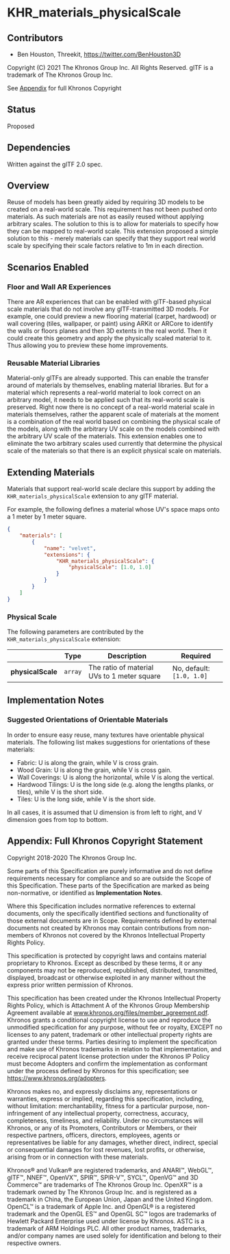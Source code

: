 # KHR_materials_physicalScale

## Contributors

* Ben Houston, Threekit, <https://twitter.com/BenHouston3D>

Copyright (C) 2021 The Khronos Group Inc. All Rights Reserved. glTF is a trademark of The Khronos Group Inc.

See [Appendix](#appendix-full-khronos-copyright-statement) for full Khronos Copyright

## Status

Proposed

## Dependencies

Written against the glTF 2.0 spec.

## Overview

Reuse of models has been greatly aided by requiring 3D models to be created on a real-world scale.  This requirement has not been pushed onto materials.  As such materials are not as easily reused without applying arbitrary scales.  The solution to this is to allow for materials to specify how they can be mapped to real-world scale.  This extension proposed a simple solution to this - merely materials can specify that they support real world scale by specifying their scale factors relative to 1m in each direction.

## Scenarios Enabled

### Floor and Wall AR Experiences

There are AR experiences that can be enabled with glTF-based physical scale materials that do not involve any glTF-transmitted 3D models.  For example, one could preview a new flooring material (carpet, hardwood) or wall covering (tiles, wallpaper, or paint) using ARKit or ARCore to identify the walls or floors planes and then 3D extents in the real world.  Then it could create this geometry and apply the physically scaled material to it.  Thus allowing you to preview these home improvements.

### Reusable Material Libraries

Material-only glTFs are already supported.  This can enable the transfer around of materials by themselves, enabling material libraries.  But for a material which represents a real-world material to look correct on an arbitrary model, it needs to be applied such that its real-world scale is preserved.  Right now there is no concept of a real-world material scale in materials themselves, rather the apparent scale of materials at the moment is a combination of the real world based on combining the physical scale of the models, along with the arbitrary UV scale on the models combined with the arbitrary UV scale of the materials.  This extension enables one to eliminate the two arbitrary scales used currently that determine the physical scale of the materials so that there is an explicit physical scale on materials.

## Extending Materials

Materials that support real-world scale declare this support by adding the `KHR_materials_physicalScale` extension to any glTF material. 

For example, the following defines a material whose UV's space maps onto a 1 meter by 1 meter square.

```json
{
    "materials": [
        {
            "name": "velvet",
            "extensions": {
                "KHR_materials_physicalScale": {
                    "physicalScale": [1.0, 1.0]
                }
            }
        }
    ]
}
```

### Physical Scale

The following parameters are contributed by the `KHR_materials_physicalScale` extension:

|                                  | Type                                                                            | Description                            | Required                       |
|----------------------------------|---------------------------------------------------------------------------------|----------------------------------------|--------------------------------|
|**physicalScale**                   | `array`                                                                         | The ratio of material UVs to 1 meter square        | No, default: `[1.0, 1.0]` |


## Implementation Notes

### Suggested Orientations of Orientable Materials

In order to ensure easy reuse, many textures have orientable physical materials.  The following list makes suggestions for orientations of these materials:

* Fabric: U is along the grain, while V is cross grain.
* Wood Grain: U is along the grain, while V is cross gain.
* Wall Coverings: U is along the horizontal, while V is along the vertical.
* Hardwood Tilings: U is the long side (e.g. along the lengths planks, or tiles), while V is the short side.
* Tiles: U is the long side, while V is the short side.

In all cases, it is assumed that U dimension is from left to right, and V dimension goes from top to bottom.

## Appendix: Full Khronos Copyright Statement

Copyright 2018-2020 The Khronos Group Inc.

Some parts of this Specification are purely informative and do not define requirements
necessary for compliance and so are outside the Scope of this Specification. These
parts of the Specification are marked as being non-normative, or identified as
**Implementation Notes**.

Where this Specification includes normative references to external documents, only the
specifically identified sections and functionality of those external documents are in
Scope. Requirements defined by external documents not created by Khronos may contain
contributions from non-members of Khronos not covered by the Khronos Intellectual
Property Rights Policy.

This specification is protected by copyright laws and contains material proprietary
to Khronos. Except as described by these terms, it or any components
may not be reproduced, republished, distributed, transmitted, displayed, broadcast
or otherwise exploited in any manner without the express prior written permission
of Khronos.

This specification has been created under the Khronos Intellectual Property Rights
Policy, which is Attachment A of the Khronos Group Membership Agreement available at
www.khronos.org/files/member_agreement.pdf. Khronos grants a conditional
copyright license to use and reproduce the unmodified specification for any purpose,
without fee or royalty, EXCEPT no licenses to any patent, trademark or other
intellectual property rights are granted under these terms. Parties desiring to
implement the specification and make use of Khronos trademarks in relation to that
implementation, and receive reciprocal patent license protection under the Khronos
IP Policy must become Adopters and confirm the implementation as conformant under
the process defined by Khronos for this specification;
see https://www.khronos.org/adopters.

Khronos makes no, and expressly disclaims any, representations or warranties,
express or implied, regarding this specification, including, without limitation:
merchantability, fitness for a particular purpose, non-infringement of any
intellectual property, correctness, accuracy, completeness, timeliness, and
reliability. Under no circumstances will Khronos, or any of its Promoters,
Contributors or Members, or their respective partners, officers, directors,
employees, agents or representatives be liable for any damages, whether direct,
indirect, special or consequential damages for lost revenues, lost profits, or
otherwise, arising from or in connection with these materials.

Khronos® and Vulkan® are registered trademarks, and ANARI™, WebGL™, glTF™, NNEF™, OpenVX™,
SPIR™, SPIR-V™, SYCL™, OpenVG™ and 3D Commerce™ are trademarks of The Khronos Group Inc.
OpenXR™ is a trademark owned by The Khronos Group Inc. and is registered as a trademark in
China, the European Union, Japan and the United Kingdom. OpenCL™ is a trademark of Apple Inc.
and OpenGL® is a registered trademark and the OpenGL ES™ and OpenGL SC™ logos are trademarks
of Hewlett Packard Enterprise used under license by Khronos. ASTC is a trademark of
ARM Holdings PLC. All other product names, trademarks, and/or company names are used solely
for identification and belong to their respective owners.
